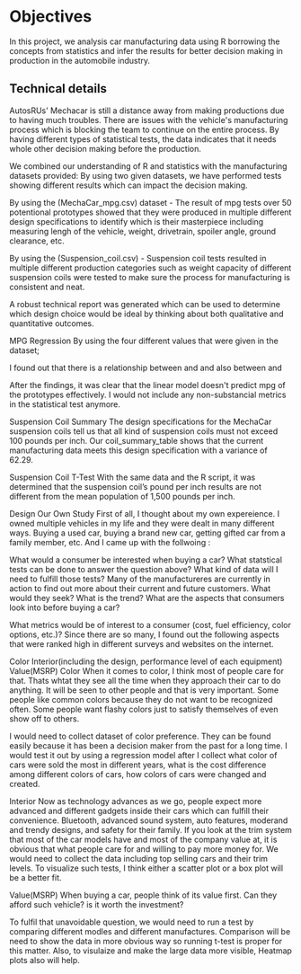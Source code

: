 # Objectives 
In this project, we analysis car manufacturing data using R borrowing the concepts from statistics and infer the results for better decision making in production in the automobile industry. 
 

## Technical details

AutosRUs' Mechacar is still a distance away from making productions due to having much troubles. There are issues with the vehicle's manufacturing process which is blocking the team to continue on the entire process. By having different types of statistical tests, the data indicates that it needs whole other decision making before the production.

We combined our understanding of R and statistics with the manufacturing datasets provided:
By using two given datasets, we have performed tests showing different results which can impact the decision making.

By using the (MechaCar_mpg.csv) dataset - The result of mpg tests over 50 potentional prototypes showed that they were produced in multiple different design specifications to identify which is their masterpiece including measuring lengh of the vehicle, weight, drivetrain, spoiler angle, ground clearance, etc.

By using the (Suspension_coil.csv) - Suspension coil tests resulted in multiple different production categories such as weight capacity of different suspension coils were tested to make sure the process for manufacturing is consistent and neat.

A robust technical report was generated which can be used to determine which design choice would be ideal by thinking about both qualitative and quantitative outcomes.

MPG Regression
By using the four different values that were given in the dataset;

I found out that there is a relationship between and and also between and

After the findings, it was clear that the linear model doesn't predict mpg of the prototypes effectively. I would not include any non-substancial metrics in the statistical test anymore.

Suspension Coil Summary
The design specifications for the MechaCar suspension coils tell us that all kind of suspension coils must not exceed 100 pounds per inch. Our coil_summary_table shows that the current manufacturing data meets this design specification with a variance of 62.29.

Suspension Coil T-Test
With the same data and the R script, it was determined that the suspension coil’s pound per inch results are not different from the mean population of 1,500 pounds per inch.

Design Our Own Study
First of all, I thought about my own expereience. I owned multiple vehicles in my life and they were dealt in many different ways. Buying a used car, buying a brand new car, getting gifted car from a family member, etc. And I came up with the follwoing :

What would a consumer be interested when buying a car?
What statstical tests can be done to answer the question above?
What kind of data will I need to fulfill those tests?
Many of the manufactureres are currently in action to find out more about their current and future customers. What would they seek? What is the trend? What are the aspects that consumers look into before buying a car?

What metrics would be of interest to a consumer (cost, fuel efficiency, color options, etc.)?
Since there are so many, I found out the following aspects that were ranked high in different surveys and websites on the internet.

Color
Interior(including the design, performance level of each equipment)
Value(MSRP)
Color
When it comes to color, I think most of people care for that. Thats whtat they see all the time when they approach their car to do anything. It will be seen to other people and that is very important. Some people like common colors because they do not want to be recognized often. Some people want flashy colors just to satisfy themselves of even show off to others.

I would need to collect dataset of color preference. They can be found easily because it has been a decision maker from the past for a long time. I would test it out by using a regression model after I collect what color of cars were sold the most in different years, what is the cost difference among different colors of cars, how colors of cars were changed and created.

Interior
Now as technology advances as we go, people expect more advanced and different gadgets inside their cars which can fulfill their convenience. Bluetooth, advanced sound system, auto features, moderand and trendy designs, and safety for their family. If you look at the trim system that most of the car models have and most of the company value at, it is obvious that what people care for and willing to pay more money for. We would need to collect the data including top selling cars and their trim levels. To visualize such tests, I think either a scatter plot or a box plot will be a better fit.

Value(MSRP)
When buying a car, people think of its value first. Can they afford such vehicle? is it worth the investment?

To fulfil that unavoidable question, we would need to run a test by comparing different modles and different manufactures. Comparison will be need to show the data in more obvious way so running t-test is proper for this matter. Also, to visulaize and make the large data more visible, Heatmap plots also will help.
